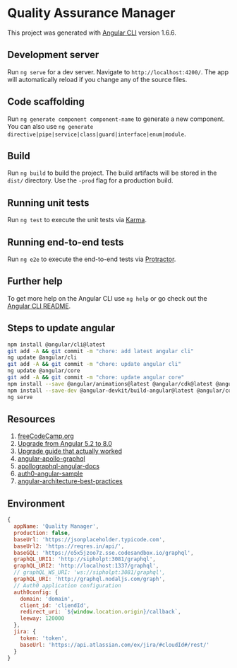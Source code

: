 # Quality Assurance Manager

This project was generated with [Angular CLI](https://github.com/angular/angular-cli) version 1.6.6.

## Development server

Run `ng serve` for a dev server. Navigate to `http://localhost:4200/`. The app will automatically reload if you change any of the source files.

## Code scaffolding

Run `ng generate component component-name` to generate a new component. You can also use `ng generate directive|pipe|service|class|guard|interface|enum|module`.

## Build

Run `ng build` to build the project. The build artifacts will be stored in the `dist/` directory. Use the `-prod` flag for a production build.

## Running unit tests

Run `ng test` to execute the unit tests via [Karma](https://karma-runner.github.io).

## Running end-to-end tests

Run `ng e2e` to execute the end-to-end tests via [Protractor](http://www.protractortest.org/).

## Further help

To get more help on the Angular CLI use `ng help` or go check out the [Angular CLI README](https://github.com/angular/angular-cli/blob/master/README.md).

## Steps to update angular

```sh
npm install @angular/cli@latest
git add -A && git commit -m "chore: add latest angular cli"
ng update @angular/cli
git add -A && git commit -m "chore: update angular cli"
ng update @angular/core
git add -A && git commit -m "chore: update angular core"
npm install --save @angular/animations@latest @angular/cdk@latest @angular/common@latest @angular/compiler@latest @angular/core@latest @angular/flex-layout@latest @angular/forms@latest @angular/http@latest @angular/material@latest @angular/platform-browser@latest @angular/platform-browser-dynamic@latest @angular/router@latest core-js@latest zone.js@latest rxjs@latest rxjs-compat@latest
npm install --save-dev @angular-devkit/build-angular@latest @angular/compiler-cli@latest @angular/language-service @types/jasmine@latest @types/node@latest codelyzer@latest karma@latest karma-chrome-launcher@latest karma-cli@latest karma-jasmine@latest karma-jasmine-html-reporter@latest jasmine-core@latest jasmine-spec-reporter@latest protractor@latest tslint@latest rxjs-tslint@latest webpack@latest
ng serve
```

## Resources

1. [freeCodeCamp.org](https://youtu.be/GbivbPy00FU)
1. [Upgrade from Angular 5.2 to 8.0](https://update.angular.io/#5.2:8.0)
1. [Upgrade guide that actually worked](https://dzone.com/articles/upgrade-to-angular-7-in-5-simple-steps-1)
1. [angular-apollo-graphql](https://g00glen00b.be/apollo-graphql-angular/)
1. [apollographql-angular-docs](https://www.apollographql.com/docs/angular/)
1. [auth0-angular-sample](https://github.com/auth0-samples/auth0-angular-samples/tree/master/01-Login/src/app)
1. [angular-architecture-best-practices](https://angular-academy.com/angular-architecture-best-practices/)

## Environment

```javascript
{
  appName: 'Quality Manager',
  production: false,
  baseUrl: 'https://jsonplaceholder.typicode.com',
  baseUrl2: 'https://reqres.in/api/',
  baseGQL: 'https://o5x5jzoo7z.sse.codesandbox.io/graphql',
  graphQL_URI1: 'http://sipholpt:3081/graphql',
  graphQL_URI2: 'http://localhost:1337/graphql',
  // graphQL_WS_URI: 'ws://sipholpt:3081/graphql',
  graphQL_URI: 'http://graphql.nodaljs.com/graph',
  // Auth0 application configuration
  auth0config: {
    domain: 'domain',
    client_id: 'cliendId',
    redirect_uri: `${window.location.origin}/callback`,
    leeway: 120000
  },
  jira: {
    token: 'token',
    baseUrl: 'https://api.atlassian.com/ex/jira/#cloudId#/rest/'
  }
}

```
